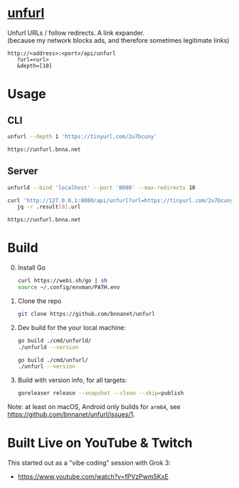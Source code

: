 # [unfurl](https://github.com/bnnanet/unfurl)

Unfurl URLs / follow redirects. A link expander. \
(because my network blocks ads, and therefore sometimes legitimate links)

```text
http://<address>:<port>/api/unfurl
   ?url=<url>
   &depth=[10]
```

# Usage

## CLI

```sh
unfurl --depth 1 'https://tinyurl.com/2u7bcuny'
```

```text
https://unfurl.bnna.net
```

## Server

```sh
unfurld --bind 'localhost' --port '8080' --max-redirects 10
```

```sh
curl 'http://127.0.0.1:8080/api/unfurl?url=https://tinyurl.com/2u7bcuny&depth=1' |
   jq -r .result[0].url
```

```text
https://unfurl.bnna.net
```

# Build

0. Install Go

    ```sh
    curl https://webi.sh/go | sh
    source ~/.config/envman/PATH.env
    ```

1. Clone the repo

    ```sh
    git clone https://github.com/bnnanet/unfurl
    ```

2. Dev build for the your local machine:

    ```sh
    go build ./cmd/unfurld/
    ./unfurld --version

    go build ./cmd/unfurl/
    ./unfurl --version
    ```

3. Build with version info, for all targets:
    ```sh
    goreleaser release --snapshot --clean --skip=publish
    ```

Note: at least on macOS, Android only builds for `arm64`, see <https://github.com/bnnanet/unfurl/issues/1>.

# Built Live on YouTube & Twitch

This started out as a "vibe coding" session with Grok 3:

- <https://www.youtube.com/watch?v=fPVzPwm5KxE>
